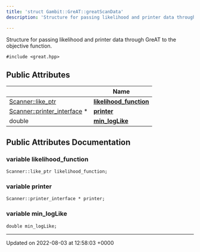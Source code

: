 ```yaml
---
title: 'struct Gambit::GreAT::greatScanData'
description: 'Structure for passing likelihood and printer data through GreAT to the objective function. '

---
```









Structure for passing likelihood and printer data through GreAT to the objective function. 


`#include <great.hpp>`

## Public Attributes

|                | Name           |
| -------------- | -------------- |
| [Scanner::like_ptr](/documentation/code/darkbit/classes/classgambit_1_1scanner_1_1like__ptr/) | **[likelihood_function](/documentation/code/darkbit/classes/structgambit_1_1great_1_1greatscandata/#variable-likelihood-function)**  |
| [Scanner::printer_interface](/documentation/code/darkbit/namespaces/namespacegambit_1_1scanner/#typedef-printer-interface) * | **[printer](/documentation/code/darkbit/classes/structgambit_1_1great_1_1greatscandata/#variable-printer)**  |
| double | **[min_logLike](/documentation/code/darkbit/classes/structgambit_1_1great_1_1greatscandata/#variable-min-loglike)**  |

## Public Attributes Documentation

### variable likelihood_function

```
Scanner::like_ptr likelihood_function;
```


### variable printer

```
Scanner::printer_interface * printer;
```


### variable min_logLike

```
double min_logLike;
```


-------------------------------

Updated on 2022-08-03 at 12:58:03 +0000